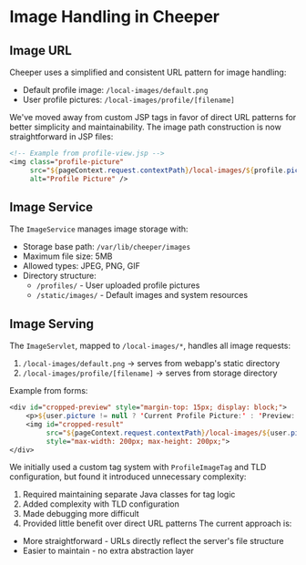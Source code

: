 # Image Handling in Cheeper

## Image URL

Cheeper uses a simplified and consistent URL pattern for image handling:
- Default profile image: `/local-images/default.png`
- User profile pictures: `/local-images/profile/[filename]`

We've moved away from custom JSP tags in favor of direct URL patterns for better simplicity and maintainability. The image path construction is now straightforward in JSP files:

```jsp
<!-- Example from profile-view.jsp -->
<img class="profile-picture" 
     src="${pageContext.request.contextPath}/local-images/${profile.picture != null ? 'profile/'.concat(profile.picture) : 'default.png'}" 
     alt="Profile Picture" />
```

## Image Service

The `ImageService` manages image storage with:
- Storage base path: `/var/lib/cheeper/images`
- Maximum file size: 5MB
- Allowed types: JPEG, PNG, GIF
- Directory structure:
  - `/profiles/` - User uploaded profile pictures
  - `/static/images/` - Default images and system resources

## Image Serving

The `ImageServlet`, mapped to `/local-images/*`, handles all image requests:
1. `/local-images/default.png` → serves from webapp's static directory
2. `/local-images/profile/[filename]` → serves from storage directory

Example from forms:
```jsp
<div id="cropped-preview" style="margin-top: 15px; display: block;">
    <p>${user.picture != null ? 'Current Profile Picture:' : 'Preview:'}</p>
    <img id="cropped-result" 
         src="${pageContext.request.contextPath}/local-images/${user.picture != null ? 'profile/'.concat(user.picture) : 'default.png'}" 
         style="max-width: 200px; max-height: 200px;">
</div>
```

We initially used a custom tag system with `ProfileImageTag` and TLD configuration, but found it introduced unnecessary complexity:
1. Required maintaining separate Java classes for tag logic
2. Added complexity with TLD configuration
3. Made debugging more difficult
4. Provided little benefit over direct URL patterns
The current approach is:
- More straightforward - URLs directly reflect the server's file structure
- Easier to maintain - no extra abstraction layer